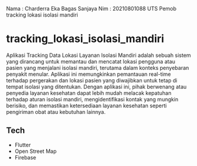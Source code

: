 Nama : Charderra Eka Bagas Sanjaya
Nim : 20210801088
UTS Pemob tracking lokasi isolasi mandiri

# tracking_lokasi_isolasi_mandiri

Aplikasi Tracking Data Lokasi Layanan Isolasi Mandiri adalah sebuah sistem yang dirancang untuk memantau dan mencatat lokasi pengguna atau pasien yang menjalani isolasi mandiri, terutama dalam konteks penyebaran penyakit menular. Aplikasi ini memungkinkan pemantauan real-time terhadap pergerakan dan lokasi pasien yang diwajibkan untuk tetap di tempat isolasi yang ditentukan. Dengan aplikasi ini, pihak berwenang atau penyedia layanan kesehatan dapat lebih mudah melacak kepatuhan terhadap aturan isolasi mandiri, mengidentifikasi kontak yang mungkin berisiko, dan memastikan ketersediaan layanan kesehatan seperti pengiriman obat atau kebutuhan lainnya.

## Tech

- Flutter
- Open Street Map
- Firebase
